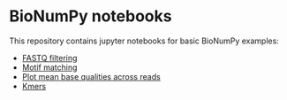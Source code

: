 # BioNumPy notebooks

This repository contains jupyter notebooks for basic BioNumPy examples:

* [FASTQ filtering](https://colab.research.google.com/github/bionumpy/bionumpy-notebooks/blob/master/fastq_filtering.ipynb)
* [Motif matching](https://colab.research.google.com/github/bionumpy/bionumpy-notebooks/blob/master/motif_matching.ipynb)
* [Plot mean base qualities across reads](https://colab.research.google.com/github/bionumpy/bionumpy-notebooks/blob/master/plot_mean_base_quality_across_reads.ipynb)
* [Kmers](https://colab.research.google.com/github/bionumpy/bionumpy-notebooks/blob/master/kmers.ipynb)